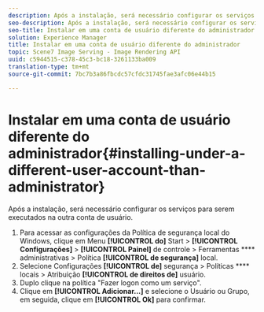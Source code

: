 ```yaml
---
description: Após a instalação, será necessário configurar os serviços para serem executados na outra conta de usuário.
seo-description: Após a instalação, será necessário configurar os serviços para serem executados na outra conta de usuário.
seo-title: Instalar em uma conta de usuário diferente do administrador
solution: Experience Manager
title: Instalar em uma conta de usuário diferente do administrador
topic: Scene7 Image Serving - Image Rendering API
uuid: c5944515-c378-45c3-bc18-3261133ba009
translation-type: tm+mt
source-git-commit: 7bc7b3a86fbcdc57cfdc31745fae3afc06e44b15

---
```



# Instalar em uma conta de usuário diferente do administrador{#installing-under-a-different-user-account-than-administrator}

Após a instalação, será necessário configurar os serviços para serem executados na outra conta de usuário.

1. Para acessar as configurações da Política de segurança local do Windows, clique em Menu **[!UICONTROL do]** Start > **[!UICONTROL Configurações]** > **[!UICONTROL Painel]** de controle > Ferramentas **** administrativas > Política **[!UICONTROL de segurança]** local.
1. Selecione Configurações **[!UICONTROL de]** segurança > Políticas **** locais > Atribuição **[!UICONTROL de direitos de]** usuário.
1. Duplo clique na política &quot;Fazer logon como um serviço&quot;.
1. Clique em **[!UICONTROL Adicionar...]** e selecione o Usuário ou Grupo, em seguida, clique em **[!UICONTROL Ok]** para confirmar.
